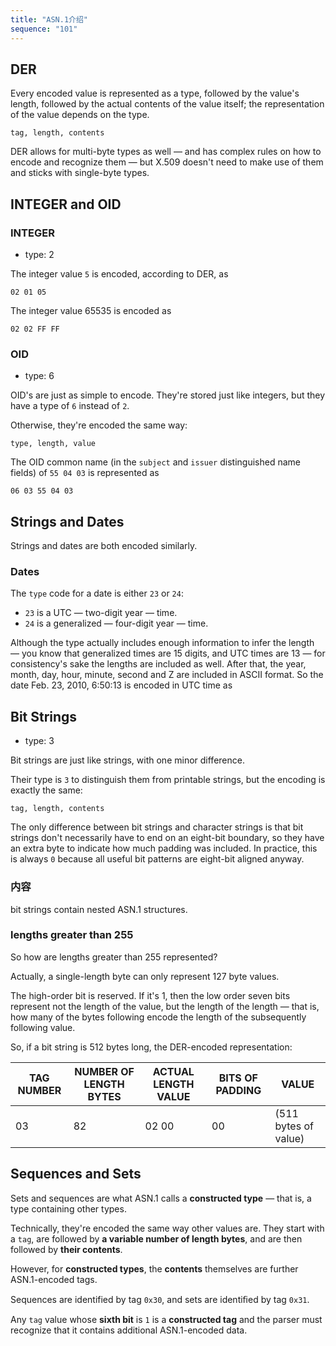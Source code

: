 ```yaml
---
title: "ASN.1介绍"
sequence: "101"
---
```


## DER

Every encoded value is represented as a type, followed by the value's length,
followed by the actual contents of the value itself;
the representation of the value depends on the type.

```text
tag, length, contents
```

DER allows for multi-byte types as well — and has complex rules on how to encode and
recognize them — but X.509 doesn't need to make use of them and sticks with single-byte types.



## INTEGER and OID

### INTEGER

- type: 2

The integer value `5` is encoded, according to DER, as

```text
02 01 05
```

The integer value 65535 is encoded as

```text
02 02 FF FF
```

### OID

- type: 6

OID's are just as simple to encode. They're stored just like integers, but they have a type of `6` instead of `2`.

Otherwise, they're encoded the same way:

```text
type, length, value
```

The OID common name (in the `subject` and `issuer` distinguished name fields) of `55 04 03` is represented as

```text
06 03 55 04 03
```

## Strings and Dates

Strings and dates are both encoded similarly.

### Dates

The `type` code for a date is either `23` or `24`:

- `23` is a UTC — two-digit year — time.
- `24` is a generalized — four-digit year — time.

Although the type actually includes enough information to infer
the length — you know that generalized times are 15 digits, and UTC times
are 13 — for consistency's sake the lengths are included as well. After that, the
year, month, day, hour, minute, second and Z are included in ASCII format. So
the date Feb. 23, 2010, 6:50:13 is encoded in UTC time as

## Bit Strings

- type: 3

Bit strings are just like strings, with one minor difference.

Their type is `3` to distinguish them from printable strings,
but the encoding is exactly the same:

```text
tag, length, contents
```

The only difference between bit strings and character strings is that
bit strings don't necessarily have to end on an eight-bit boundary,
so they have an extra byte to indicate how much padding was included.
In practice, this is always `0` because all useful bit patterns are eight-bit aligned anyway.

### 内容

bit strings contain nested ASN.1 structures.

### lengths greater than 255

So how are lengths greater than 255 represented?

Actually, a single-length byte can only represent 127 byte values.

The high-order bit is reserved.
If it's 1, then the low order seven bits represent not the length of the value,
but the length of the length — that is,
how many of the bytes following encode the length of the subsequently following value.

So, if a bit string is 512 bytes long, the DER-encoded representation:

|TAG NUMBER|NUMBER OF LENGTH BYTES|ACTUAL LENGTH VALUE|BITS OF PADDING|VALUE|
|---|---|---|---|---|
|03|82|02 00|00|(511 bytes of value)|

## Sequences and Sets

Sets and sequences are what ASN.1 calls a **constructed type** — that is, a type containing other types.

Technically, they're encoded the same way other values are.
They start with a `tag`, are followed by **a variable number of length bytes**, and are then followed by **their contents**.

However, for **constructed types**, the **contents** themselves
are further ASN.1-encoded tags.

Sequences are identified by tag `0x30`, and sets are identiﬁed by tag `0x31`.

Any `tag` value whose **sixth bit** is `1` is a **constructed tag** and
the parser must recognize that it contains additional ASN.1-encoded data.
